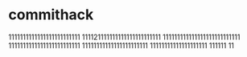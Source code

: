 # commithack
1111111111111111111111111
111121111111111111111111111
111111111111111111111111111
1111111111111111111111111
11111111111111111111111
11111111111111111111
111111
11
